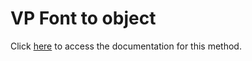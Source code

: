 <!---->
# VP Font to object

Click [here](https://developer.4d.com/docs/20/ViewPro/method-list#vp-font-to-object) to access the documentation for this method.

